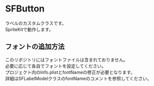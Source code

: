 # SFButton
ラベルのカスタムクラスです。<br>
SpriteKitで動作します。

## フォントの追加方法
このリポジトリにはフォントファイルは含まれておりません。<br>
必要に応じて各自でフォントを設定してください。<br>
プロジェクト内のInfo.plistとfontNameの修正が必要となります。<br>
詳細はSFLabelModelクラスのfontNameのコメントを参照してください。
